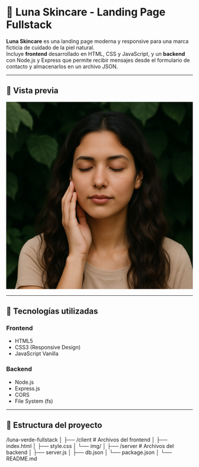 # 🌿 Luna Skincare - Landing Page Fullstack

**Luna Skincare** es una landing page moderna y responsive para una marca ficticia de cuidado de la piel natural.  
Incluye **frontend** desarrollado en HTML, CSS y JavaScript, y un **backend** con Node.js y Express que permite recibir mensajes desde el formulario de contacto y almacenarlos en un archivo JSON.

---

## 📸 Vista previa

![Luna Skincare](Client/img/heroImg.png)

---

## 🚀 Tecnologías utilizadas

### **Frontend**
- HTML5
- CSS3 (Responsive Design)
- JavaScript Vanilla

### **Backend**
- Node.js
- Express.js
- CORS
- File System (fs)

---

## 📂 Estructura del proyecto

/luna-verde-fullstack
│
├── /client # Archivos del frontend
│ ├── index.html
│ ├── style.css
│ └── img/
│
├── /server # Archivos del backend
│ ├── server.js
│ ├── db.json
│ └── package.json
│
└── README.md


